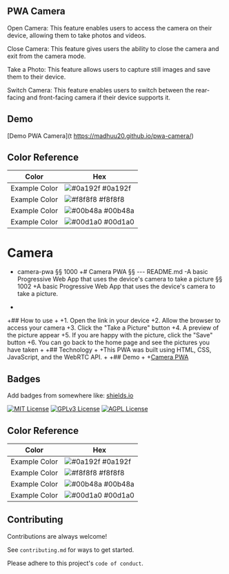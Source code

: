 
## PWA Camera

Open Camera: This feature enables users to access the camera on their device, allowing them to take photos and videos.

Close Camera: This feature gives users the ability to close the camera and exit from the camera mode.

Take a Photo: This feature allows users to capture still images and save them to their device.

Switch Camera: This feature enables users to switch between the rear-facing and front-facing camera if their device supports it.
## Demo

 [Demo PWA Camera](t https://madhuu20.github.io/pwa-camera/)

## Color Reference

| Color             | Hex                                                                |
| ----------------- | ------------------------------------------------------------------ |
| Example Color | ![#0a192f](https://via.placeholder.com/10/0a192f?text=+) #0a192f |
| Example Color | ![#f8f8f8](https://via.placeholder.com/10/f8f8f8?text=+) #f8f8f8 |
| Example Color | ![#00b48a](https://via.placeholder.com/10/00b48a?text=+) #00b48a |
| Example Color | ![#00d1a0](https://via.placeholder.com/10/00b48a?text=+) #00d1a0 |




# Camera

- camera-pwa
 §§ 1000
+# Camera PWA
 §§ --- README.md
-A basic Progressive Web App that uses the device's camera to take a picture
 §§ 1002
+A basic Progressive Web App that uses the device's camera to take a picture.
+
+## How to use
+
+1. Open the link in your device
+2. Allow the browser to access your camera
+3. Click the "Take a Picture" button
+4. A preview of the picture appear
+5. If you are happy with the picture, click the "Save" button
+6. You can go back to the home page and see the pictures you have taken
+
+## Technology
+
+This PWA was built using HTML, CSS, JavaScript, and the WebRTC API.
+
+## Demo
+
+[Camera PWA](https://camera-pwa.netlify.app/)

## Badges

Add badges from somewhere like: [shields.io](https://shields.io/)

[![MIT License](https://img.shields.io/badge/License-MIT-green.svg)](https://choosealicense.com/licenses/mit/)
[![GPLv3 License](https://img.shields.io/badge/License-GPL%20v3-yellow.svg)](https://opensource.org/licenses/)
[![AGPL License](https://img.shields.io/badge/license-AGPL-blue.svg)](http://www.gnu.org/licenses/agpl-3.0)

## Color Reference

| Color             | Hex                                                                |
| ----------------- | ------------------------------------------------------------------ |
| Example Color | ![#0a192f](https://via.placeholder.com/10/0a192f?text=+) #0a192f |
| Example Color | ![#f8f8f8](https://via.placeholder.com/10/f8f8f8?text=+) #f8f8f8 |
| Example Color | ![#00b48a](https://via.placeholder.com/10/00b48a?text=+) #00b48a |
| Example Color | ![#00d1a0](https://via.placeholder.com/10/00b48a?text=+) #00d1a0 |


## Contributing

Contributions are always welcome!

See `contributing.md` for ways to get started.

Please adhere to this project's `code of conduct`.

